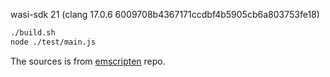 wasi-sdk 21 (clang 17.0.6 6009708b4367171ccdbf4b5905cb6a803753fe18)

```bash
./build.sh
node ./test/main.js
```

The sources is from [emscripten](https://github.com/emscripten-core/emscripten) repo.
